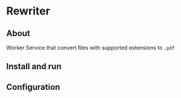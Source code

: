 # Rewriter

## About
Worker Service that convert files with supported extensions to `.pdf`

## Install and run

## Configuration
